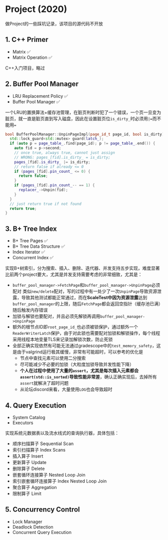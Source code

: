 # Project (2020)

做Project的一些踩坑记录，该项目的源代码不开放

## 1. **C++ Primer**

- Matrix ✅
- Matrix Operation ✅

C++入门项目，略过

## 2. **Buffer Pool Manager**

- LRU Replacement Policy ✅
- Buffer Pool Manager ✅

一个LRU的置换算法+缓存池管理，在脏页判断时犯了一个错误，一个页一旦变为脏页，就一直是脏页直到写入磁盘，因此在设置脏页位`is_dirty_`时必须用`|=`而不能用`=`

```C++
bool BufferPoolManager::UnpinPageImpl(page_id_t page_id, bool is_dirty) {
  std::lock_guard<std::mutex> guard(latch_);
  if (auto p = page_table_.find(page_id); p != page_table_.end()) {
    auto fid = p->second;
    // once true, always true, cannot just assign
    // WRONG: pages_[fid].is_dirty_ = is_dirty;
    pages_[fid].is_dirty_ |= is_dirty;
    // return false if already <= 0
    if (pages_[fid].pin_count_ <= 0) {
      return false;
    }
    if (pages_[fid].pin_count_-- == 1) {
      replacer_->Unpin(fid);
    }
  }
  // just return true if not found
  return true;
}
```

## 3. **B+ Tree Index**

- B+ Tree Pages ✅
- B+ Tree Data Structure ✅
- Index Iterator ✅
- Concurrent Index ✅

实现B+树索引，分为搜索、插入、删除、迭代器、并发支持五步实现，难度显著比前两个project要大，尤其是并发支持需要考虑的非常细致，尤其是：

- `buffer_pool_manager->FetchPage`和`buffer_pool_manager->UnpinPage`必须配对
  类似`new/delete`配对，写的过程中有一处少了一次`UnpinPage`导致资源泄露，导致其他测试都能正常通过，而在**ScaleTest中因为资源泄露**达到`buffer_pool_manager`的上限，随后`FetchPage`都会返回空指针（缓存池已满）随后触发内存错误
- 加锁与解锁也要配对，并且必须先解锁再调用`buffer_pool_manager->UnpinPage`
- 额外的根节点ID即`root_page_id_`也必须被锁保护，通过额外一个`ReaderWriterLatch`保护，由于对此锁也需要配对加锁和解锁操作，每个线程采用线程本地变量TLS来记录加解锁次数，防止死锁
- 全部正确实现依然有可能无法通过gradescope中的`test_memory_safety`，这是由于valgrind运行极其缓慢，非常有可能超时，可以参考的优化是
  - 节点中查找元素可以使用二分搜索
  - 尽可能减少不必要的加锁（大粒度加锁导致并发性能下降）
  - **个人在过程中使用了大量的`assert`，尤其是每次插入元素都会`assert(std::is_sorted)`导致性能非常差**，确认正确实现后，去掉所有`assert`就解决了超时问题
  - 从论坛discord来看，大量使用`LOG`也会导致超时

## 4. **Query Execution**

- System Catalog
- Executors

实现系统元数据表以及流水线式的查询执行器，具体包括：

- 顺序扫描算子 Sequential Scan
- 索引扫描算子 Index Scans
- 插入算子 Insert
- 更新算子 Update
- 删除算子 Delete
- 嵌套循环连接算子 Nested Loop Join
- 索引嵌套循环连接算子 Index Nested Loop Join
- 聚合算子 Aggregation
- 限制算子 Limit

## 5. **Concurrency Control**

 - Lock Manager
 - Deadlock Detection
 - Concurrent Query Execution
